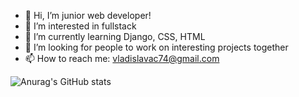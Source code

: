 - 👋 Hi, I’m junior web developer!
- 👀 I’m interested in fullstack
- 🌱 I’m currently learning Django, CSS, HTML
- 💞️ I’m looking for people to work on interesting projects together
- 📫 How to reach me: vladislavac74@gmail.com

![Anurag's GitHub stats](https://github-readme-stats.vercel.app/api?username=Vladislava05&show_icons=true&theme=tokyonight)


<!---
Vladislava05/Vladislava05 is a ✨ special ✨ repository because its `README.md` (this file) appears on your GitHub profile.
You can click the Preview link to take a look at your changes.
--->
